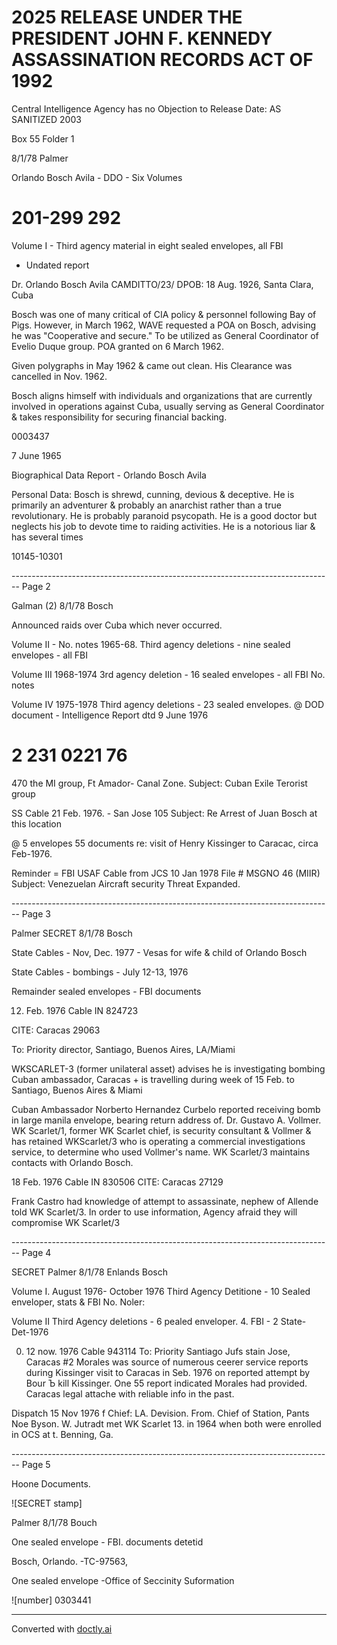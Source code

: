 # 2025 RELEASE UNDER THE PRESIDENT JOHN F. KENNEDY ASSASSINATION RECORDS ACT OF 1992

Central Intelligence Agency has no Objection to Release Date: AS SANITIZED 2003

Box 55
Folder 1

8/1/78
Palmer

Orlando Bosch Avila - DDO - Six Volumes

# 201-299 292

Volume I - Third agency material in eight sealed envelopes, all FBI

*   Undated report

Dr. Orlando Bosch Avila CAMDITTO/23/
DPOB: 18 Aug. 1926, Santa Clara, Cuba

Bosch was one of many critical of CIA policy & personnel following Bay of Pigs.
However, in March 1962, WAVE requested a POA on Bosch, advising he was "Cooperative and secure." To be utilized as General Coordinator of Evelio Duque group. POA granted on 6 March 1962.

Given polygraphs in May 1962 & came out clean. His Clearance was cancelled in Nov. 1962.

Bosch aligns himself with individuals and organizations that are currently involved in operations against Cuba, usually serving as General Coordinator & takes responsibility for securing financial backing.

0003437

7 June 1965

Biographical Data Report - Orlando Bosch Avila

Personal Data: Bosch is shrewd, cunning, devious & deceptive. He is primarily an adventurer & probably an anarchist rather than a true revolutionary. He is probably paranoid psycopath. He is a good doctor but neglects his job to devote time to raiding activities. He is a notorious liar & has several times

10145-10301


-------------------------------------------------------------------------------- Page 2

Galman (2)
8/1/78
Bosch

Announced raids over Cuba which never occurred.

Volume II - No. notes 1965-68.
Third agency deletions - nine sealed envelopes - all FBI

Volume III 1968-1974
3rd agency deletion - 16 sealed envelopes - all FBI
No. notes

Volume IV 1975-1978
Third agency deletions - 23 sealed envelopes.
@ DOD document - Intelligence Report dtd 9 June 1976
# 2 231 0221 76
470 the MI group, Ft Amador- Canal Zone.
Subject: Cuban Exile Terorist group

SS Cable 21 Feb. 1976. - San Jose 105
Subject: Re Arrest of Juan Bosch at this location

@ 5 envelopes 55 documents re: visit of Henry Kissinger to Caracac, circa Feb-1976.

Reminder = FBI USAF Cable from JCS 10 Jan 1978
File # MSGNO 46 (MIIR) Subject: Venezuelan Aircraft security Threat Expanded.


-------------------------------------------------------------------------------- Page 3

Palmer
SECRET
8/1/78
Bosch

State Cables - Nov, Dec. 1977 - Vesas for wife & child of Orlando Bosch

State Cables - bombings - July 12-13, 1976

Remainder sealed envelopes - FBI documents

12. Feb. 1976 Cable IN 824723

CITE: Caracas 29063

To: Priority director, Santiago, Buenos Aires, LA/Miami

WKSCARLET-3 (former unilateral asset) advises he is investigating bombing Cuban ambassador, Caracas + is travelling during week of 15 Feb. to Santiago, Buenos Aires & Miami

Cuban Ambassador Norberto Hernandez Curbelo reported receiving bomb in large manila envelope, bearing return address of. Dr. Gustavo A. Vollmer.
WK Scarlet/1, former WK Scarlet chief, is security consultant & Vollmer & has retained WKScarlet/3 who is operating a commercial investigations service, to determine who used Vollmer's name. WK Scarlet/3 maintains contacts with Orlando Bosch.

18 Feb. 1976 Cable IN 830506 CITE: Caracas 27129

Frank Castro had knowledge of attempt to assassinate, nephew of Allende told WK Scarlet/3.
In order to use information, Agency afraid they will compromise WK Scarlet/3


-------------------------------------------------------------------------------- Page 4

SECRET Palmer 8/1/78
Enlands Bosch

Volume I. August 1976- October 1976
Third Agency Detitione - 10 Sealed enveloper, stats & FBI
No. Noler:

Volume II
Third Agency deletions - 6 pealed enveloper.
4. FBI - 2 State- Det-1976

0. 12 now. 1976
   Cable 943114
   To: Priority Santiago Jufs stain Jose, Caracas
   #2 Morales was source of numerous ceerer
   service reports during Kissinger visit to
   Caracas in Seb. 1976 on reported attempt by Bour
   Ъ kill Kissinger. One 55 report indicated
   Morales had provided. Caracas legal attache
   with reliable info in the past.

Dispatch 15 Nov 1976
f Chief: LA. Devision.
From. Chief of Station, Pants
Noe Byson. W. Jutradt met WK Scarlet 13.
in 1964 when both were enrolled in OCS
at t. Benning, Ga.


-------------------------------------------------------------------------------- Page 5

Hoone Documents.

![SECRET stamp]

Palmer
8/1/78
Bouch

One sealed envelope - FBI. documents detetid

Bosch, Orlando. -TC-97563,

One sealed envelope -Office of Seccinity Suformation

![number] 0303441


---
Converted with [doctly.ai](https://doctly.ai)
